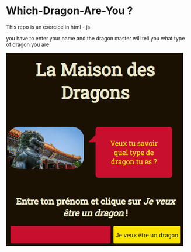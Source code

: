 # Which-Dragon-Are-You ?

This repo is an exercice in html - js

you have to enter your name and the dragon master will tell you what type of dragon you are

<img src="https://github.com/OlivierLartillot/Which-Dragon-Are-You-/blob/main/screens/dragons_screenshot.png" alt="copie d'écran de 'la maison des dragons' ! " />
